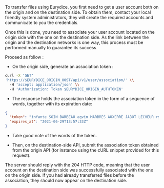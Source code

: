 To transfer files using Eurydice, you first need to get a user account both on the origin and on the destination side.
To obtain them, contact your local friendly system administrators, they will create the required accounts and communicate to you the credentials.

Once this is done, you need to associate your user account located on the origin side with the one on the destination side. As the link between the origin and the destination networks is one way, this process must be performed manually to guarantee its success.

Proceed as follow :

- On the origin side, generate an association token :

```bash
curl -X 'GET'
'https://$EURYDICE_ORIGIN_HOST/api/v1/user/association/' \\
  -H 'accept: application/json' \\
  -H 'Authorization: Token $EURYDICE_ORIGIN_AUTHTOKEN'
```

- The response holds the association token in the form of a sequence of words, together with its expiration date:

```json
{
  "token": "infante SOIN BARBEAU agvin MARBRES AUXERRE JABOT LECHEUR rythme mascara FUN OESTRAUX ABJURANT sobriete APANAGE BEVATRON bufflant GLOSER",
  "expires_at": "2021-06-29T13:57:33Z"
}
```

- Take good note of the words of the token.

- Then, on the destination-side API, submit the association token obtained from the origin API (for instance using the cURL snippet provided for this request).

The server should reply with the 204 HTTP code, meaning that the user account on the destination side was successfully associated with the one on the origin side.
If you had already transferred files before the association, they should now appear on the destination side.
